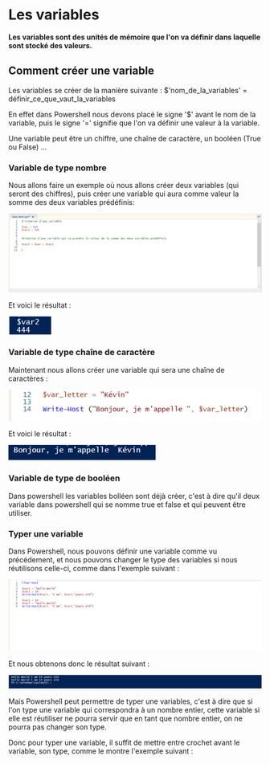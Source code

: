 # Les variables 

__Les variables sont des unités de mémoire que l'on va définir dans laquelle sont stocké des valeurs.__

## Comment créer une variable

Les variables se créer de la manière suivante : $'nom_de_la_variables' = définir_ce_que_vaut_la_variables

En effet dans Powershell nous devons placé le signe '$' avant le nom de la variable, puis le signe '=' signifie que l'on va définir une valeur à la variable.

Une variable peut être un chiffre, une chaîne de caractère, un booléen (True ou False) ...  

### Variable de type nombre 

Nous allons faire un exemple où nous allons créer deux variables (qui seront des chiffres), puis créer une variable qui aura comme valeur la somme des deux variables prédéfinis:

![](https://github.com/kevinguyodo/Powershell/blob/main/Image/Variables.PNG)

Et voici le résultat :

![](https://github.com/kevinguyodo/Powershell/blob/main/Image/var2.PNG)

### Variable de type chaîne de caractère

Maintenant nous allons créer une variable qui sera une chaîne de caractères :

![](https://github.com/kevinguyodo/Powershell/blob/main/Image/Variable%20string.PNG)

Et voici le résultat : 

![](https://github.com/kevinguyodo/Powershell/blob/main/Image/var_letter.PNG)

### Variable de type de booléen

Dans powershell les variables bolléen sont déjà créer, c'est à dire qu'il deux variable dans powershell qui se nomme true et false et qui peuvent être utiliser.

### Typer une variable

Dans Powershell, nous pouvons définir une variable comme vu précédement, et nous pouvons changer le type des variables si nous réutilisons celle-ci, comme dans l'exemple suivant : 

![](https://github.com/kevinguyodo/Powershell/blob/main/Image/Exemple1.PNG)

Et nous obtenons donc le résultat suivant :

![](https://github.com/kevinguyodo/Powershell/blob/main/Image/Resultat%20exemple%201.PNG)

Mais Powershell peut permettre de typer une variables, c'est à dire que si l'on type une variable qui correspondra à un nombre entier, cette variable si elle est réutiliser ne pourra servir que en tant que nombre entier, on ne pourra pas changer son type.

Donc pour typer une variable, il suffit de mettre entre crochet avant le variable, son type, comme le montre l'exemple suivant : 

![]()

